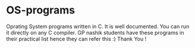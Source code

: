 # OS-programs

Oprating System programs written in C.
It is well documented.
You can run it directly on any C compiler.
GP nashik students have these programs in their practical list hence they can refer this :)
Thank You !   
